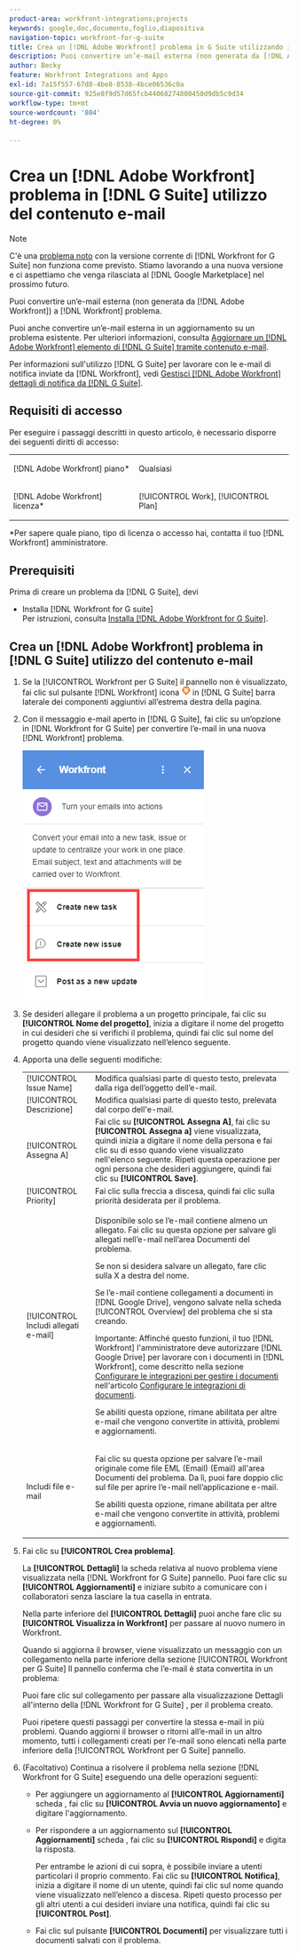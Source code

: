 ```yaml
---
product-area: workfront-integrations;projects
keywords: google,doc,documento,foglio,diapositiva
navigation-topic: workfront-for-g-suite
title: Crea un [!DNL Adobe Workfront] problema in G Suite utilizzando il contenuto e-mail
description: Puoi convertire un’e-mail esterna (non generata da [!DNL Adobe Workfront)] a [!DNL Workfront] problema.
author: Becky
feature: Workfront Integrations and Apps
exl-id: 7a15f557-67d8-4be8-8538-4bce06536c0a
source-git-commit: 925e8f9d57d65fcb44068274800450d9db5c9d34
workflow-type: tm+mt
source-wordcount: '804'
ht-degree: 0%

---
```


# Crea un [!DNL Adobe Workfront] problema in [!DNL G Suite] utilizzo del contenuto e-mail

>[!NOTE]
>
>C&#39;è una [problema noto](https://experienceleague.adobe.com/docs/workfront-known-issues/issues/new-workfront-experience/wf-current/wf-integrations-error-when-opening-wf-for-gsuite.html?lang=en) con la versione corrente di [!DNL Workfront for G Suite] non funziona come previsto. Stiamo lavorando a una nuova versione e ci aspettiamo che venga rilasciata al [!DNL Google Marketplace] nel prossimo futuro.

Puoi convertire un’e-mail esterna (non generata da [!DNL Adobe Workfront]) a [!DNL Workfront] problema.

Puoi anche convertire un’e-mail esterna in un aggiornamento su un problema esistente. Per ulteriori informazioni, consulta [Aggiornare un [!DNL Adobe Workfront] elemento di [!DNL G Suite] tramite contenuto e-mail](../../workfront-integrations-and-apps/workfront-for-g-suite/update-wf-item-using-email-content.md).

Per informazioni sull&#39;utilizzo [!DNL G Suite] per lavorare con le e-mail di notifica inviate da [!DNL Workfront], vedi [Gestisci [!DNL Adobe Workfront] dettagli di notifica da [!DNL G Suite]](../../workfront-integrations-and-apps/workfront-for-g-suite/manage-wf-email-notification-details-in-gsuite.md).

## Requisiti di accesso

Per eseguire i passaggi descritti in questo articolo, è necessario disporre dei seguenti diritti di accesso:

<table style="table-layout:auto"> 
 <col> 
 <col> 
 <tbody> 
  <tr> 
   <td role="rowheader">[!DNL Adobe Workfront] piano*</td> 
   <td> <p>Qualsiasi</p> </td> 
  </tr> 
  <tr> 
   <td role="rowheader">[!DNL Adobe Workfront] licenza*</td> 
   <td> <p>[!UICONTROL Work], [!UICONTROL Plan]</p> </td> 
  </tr> 
   </tbody> 
</table>

&#42;Per sapere quale piano, tipo di licenza o accesso hai, contatta il tuo [!DNL Workfront] amministratore.

## Prerequisiti

Prima di creare un problema da [!DNL G Suite], devi

* Installa [!DNL Workfront for G suite]\
   Per istruzioni, consulta [Installa [!DNL Adobe Workfront for G Suite]](../../workfront-integrations-and-apps/workfront-for-g-suite/install-workfront-for-gsuite.md).

## Crea un [!DNL Adobe Workfront] problema in [!DNL G Suite] utilizzo del contenuto e-mail

1. Se la [!UICONTROL Workfront per G Suite] il pannello non è visualizzato, fai clic sul pulsante [!DNL Workfront] icona ![](assets/wf-lion-icon.png) in [!DNL G Suite] barra laterale dei componenti aggiuntivi all’estrema destra della pagina.
1. Con il messaggio e-mail aperto in [!DNL G Suite], fai clic su un’opzione in [!DNL Workfront for G Suite] per convertire l’e-mail in una nuova [!DNL Workfront] problema.

   ![](assets/convert-email-task-issue-update.png)

1. Se desideri allegare il problema a un progetto principale, fai clic su **[!UICONTROL Nome del progetto]**, inizia a digitare il nome del progetto in cui desideri che si verifichi il problema, quindi fai clic sul nome del progetto quando viene visualizzato nell’elenco seguente.
1. Apporta una delle seguenti modifiche:

   <table style="table-layout:auto"> 
    <col> 
    <col> 
    <tbody> 
     <tr> 
      <td role="rowheader">[!UICONTROL Issue Name]</td> 
      <td>Modifica qualsiasi parte di questo testo, prelevata dalla riga dell’oggetto dell’e-mail.</td> 
     </tr> 
     <tr> 
      <td role="rowheader">[!UICONTROL Descrizione]</td> 
      <td>Modifica qualsiasi parte di questo testo, prelevata dal corpo dell'e-mail.</td> 
     </tr> 
     <tr data-mc-conditions=""> 
      <td role="rowheader">[!UICONTROL Assegna A]</td> 
      <td>Fai clic su <strong>[!UICONTROL Assegna A]</strong>, fai clic su <strong>[!UICONTROL Assegna a]</strong> viene visualizzata, quindi inizia a digitare il nome della persona e fai clic su di esso quando viene visualizzato nell'elenco seguente. Ripeti questa operazione per ogni persona che desideri aggiungere, quindi fai clic su <strong>[!UICONTROL Save]</strong>.</td> 
     </tr> 
     <tr data-mc-conditions=""> 
      <td role="rowheader">[!UICONTROL Priority]</td> 
      <td>Fai clic sulla freccia a discesa, quindi fai clic sulla priorità desiderata per il problema.</td> 
     </tr> 
     <tr data-mc-conditions=""> 
      <td role="rowheader">[!UICONTROL Includi allegati e-mail]</td> 
      <td> <p>Disponibile solo se l’e-mail contiene almeno un allegato. Fai clic su questa opzione per salvare gli allegati nell’e-mail nell’area Documenti del problema. </p> <p>Se non si desidera salvare un allegato, fare clic sulla X a destra del nome. </p> <p>Se l’e-mail contiene collegamenti a documenti in [!DNL Google Drive], vengono salvate nella scheda [!UICONTROL Overview] del problema che si sta creando. </p> <p>Importante: Affinché questo funzioni, il tuo [!DNL Workfront] l'amministratore deve autorizzare [!DNL Google Drive] per lavorare con i documenti in [!DNL Workfront], come descritto nella sezione <a href="../../administration-and-setup/configure-integrations/configure-document-integrations.md#configur" class="MCXref xref">Configurare le integrazioni per gestire i documenti</a> nell'articolo <a href="../../administration-and-setup/configure-integrations/configure-document-integrations.md" class="MCXref xref">Configurare le integrazioni di documenti</a>.</p> <p>Se abiliti questa opzione, rimane abilitata per altre e-mail che vengono convertite in attività, problemi e aggiornamenti.</p> </td> 
     </tr> 
     <tr data-mc-conditions=""> 
      <td role="rowheader">Includi file e-mail</td> 
      <td> <p>Fai clic su questa opzione per salvare l’e-mail originale come file EML (Email) (Email) <span>all'area Documenti</span> del problema. Da lì, puoi fare doppio clic sul file per aprire l’e-mail nell’applicazione e-mail.</p> <p>Se abiliti questa opzione, rimane abilitata per altre e-mail che vengono convertite in attività, problemi e aggiornamenti.</p> </td> 
     </tr> 
    </tbody> 
   </table>

1. Fai clic su **[!UICONTROL Crea problema]**.

   La **[!UICONTROL Dettagli]** la scheda relativa al nuovo problema viene visualizzata nella [!DNL Workfront for G Suite] pannello. Puoi fare clic su **[!UICONTROL Aggiornamenti]** e iniziare subito a comunicare con i collaboratori senza lasciare la tua casella in entrata.

   Nella parte inferiore del **[!UICONTROL Dettagli]** puoi anche fare clic su **[!UICONTROL Visualizza in Workfront]** per passare al nuovo numero in Workfront.

   Quando si aggiorna il browser, viene visualizzato un messaggio con un collegamento nella parte inferiore della sezione [!UICONTROL Workfront per G Suite] Il pannello conferma che l’e-mail è stata convertita in un problema:

   Puoi fare clic sul collegamento per passare alla visualizzazione Dettagli all&#39;interno della [!DNL Workfront for G Suite] , per il problema creato.

   Puoi ripetere questi passaggi per convertire la stessa e-mail in più problemi. Quando aggiorni il browser o ritorni all’e-mail in un altro momento, tutti i collegamenti creati per l’e-mail sono elencati nella parte inferiore della [!UICONTROL Workfront per G Suite] pannello.

1. (Facoltativo) Continua a risolvere il problema nella sezione [!DNL Workfront for G Suite] eseguendo una delle operazioni seguenti:

   * Per aggiungere un aggiornamento al **[!UICONTROL Aggiornamenti]** scheda , fai clic su **[!UICONTROL Avvia un nuovo aggiornamento]** e digitare l&#39;aggiornamento.

   * Per rispondere a un aggiornamento sul **[!UICONTROL Aggiornamenti]** scheda , fai clic su **[!UICONTROL Rispondi]** e digita la risposta.

      Per entrambe le azioni di cui sopra, è possibile inviare a utenti particolari il proprio commento. Fai clic su **[!UICONTROL Notifica]**, inizia a digitare il nome di un utente, quindi fai clic sul nome quando viene visualizzato nell’elenco a discesa. Ripeti questo processo per gli altri utenti a cui desideri inviare una notifica, quindi fai clic su **[!UICONTROL Post]**.

   * Fai clic sul pulsante **[!UICONTROL Documenti]** per visualizzare tutti i documenti salvati con il problema.
